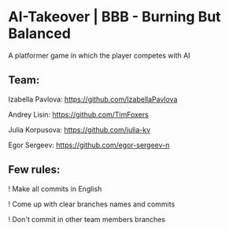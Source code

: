 # AI-Takeover | BBB - Burning But Balanced
A platformer game in which the player competes with AI 

   

## Team:

Izabella Pavlova: https://github.com/IzabellaPavlova

Andrey Lisin: https://github.com/TimFoxers

Julia Korpusova: https://github.com/julia-kv

Egor Sergeev: https://github.com/egor-sergeev-n

   

## Few rules:

! Make all commits in English

! Come up with clear branches names and commits

! Don't commit in other team members branches
